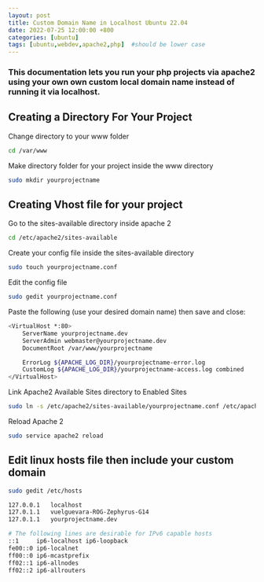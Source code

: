 ```yaml
---
layout: post
title: Custom Domain Name in Localhost Ubuntu 22.04
date: 2022-07-25 12:00:00 +800 
categories: [ubuntu]
tags: [ubuntu,webdev,apache2,php]  #should be lower case
---
```


### This documentation lets you run your php projects via apache2 using your own own custom local domain name instead of running it via localhost.

## Creating a Directory For Your Project

 Change directory to your www folder
```bash
cd /var/www
```

Make directory folder for your project inside the www directory

```bash
sudo mkdir yourprojectname
```

## Creating Vhost file for your project

Go to the sites-available directory inside apache 2

```bash
cd /etc/apache2/sites-available
```

Create your config file inside the sites-available directory

```bash
sudo touch yourprojectname.conf
```
Edit the config file
```bash
sudo gedit yourprojectname.conf
```
Paste the following (use your desired domain name) then save and close:

```bash
<VirtualHost *:80>
	ServerName yourprojectname.dev
	ServerAdmin webmaster@yourprojectname.dev
	DocumentRoot /var/www/yourprojectname

	ErrorLog ${APACHE_LOG_DIR}/yourprojectname-error.log
	CustomLog ${APACHE_LOG_DIR}/yourprojectname-access.log combined
</VirtualHost>
```

Link Apache2 Available Sites directory to Enabled Sites

```bash
sudo ln -s /etc/apache2/sites-available/yourprojectname.conf /etc/apache2/sites-enabled/yourprojectname.conf 
```

Reload Apache 2

```bash
sudo service apache2 reload
```
## Edit linux hosts file then include your custom domain 
```bash
sudo gedit /etc/hosts
```

```bash
127.0.0.1	localhost
127.0.1.1	vuelguevara-ROG-Zephyrus-G14
127.0.1.1	yourprojectname.dev

# The following lines are desirable for IPv6 capable hosts
::1     ip6-localhost ip6-loopback
fe00::0 ip6-localnet
ff00::0 ip6-mcastprefix
ff02::1 ip6-allnodes
ff02::2 ip6-allrouters
```



